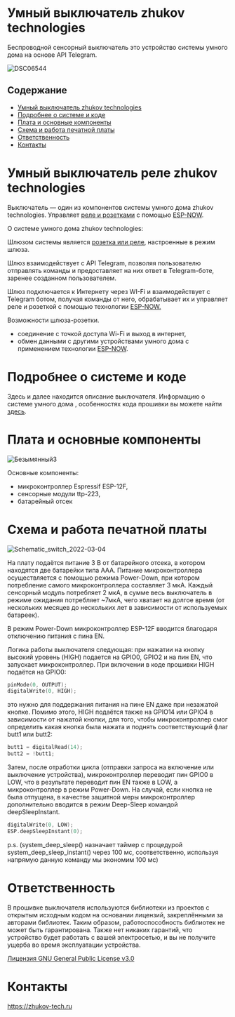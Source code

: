 # Умный выключатель zhukov technologies
Беспроводной сенсорный выключатель это устройство системы умного дома на основе API Telegram.

![DSC06544](https://user-images.githubusercontent.com/84660518/156888964-e295e8a9-c531-4ee4-bc5f-3f1df61e0288.jpg)


## Содержание
- [Умный выключатель zhukov technologies](#switch)
- [Подробнее о системе и коде](#code)
- [Плата и основные компоненты](#components)
- [Схема и работа печатной платы](#scheme)
- [Ответственность](#responsibility)
- [Контакты](#contacts)


<a id="switch"></a>
# Умный выключатель реле zhukov technologies

Выключатель — один из компонентов системы умного дома zhukov technologies. Управляет [реле и розетками](https://github.com/zhukov-technologies/zhukov_socket_and_relay) c помощью [ESP-NOW](https://www.espressif.com/en/products/software/esp-now/overview).

О системе умного дома zhukov technologies: 

Шлюзом системы является [розетка или реле](https://github.com/zhukov-technologies/zhukov_myewwt_clock), настроенные в режим шлюза.

Шлюз взаимодействует c API Telegram, позволяя пользователю отправлять команды и предоставляет на них ответ в Telegram-боте, заренее созданном пользователем. 

Шлюз подключается к Интернету через WI-Fi и взаимодействует с Telegram ботом, получая команды от него, обрабатывает их и управляет реле и розеткой с помощью технологии [ESP-NOW.](https://www.espressif.com/en/products/software/esp-now/overview)



Возможности шлюза-розетки.

* соединение с точкой доступа Wi-Fi и выход в интернет,
* обмен данными с другими устройствами умного дома с применением технологии [ESP-NOW](https://www.espressif.com/en/products/software/esp-now/overview).


<a id="code"></a>
# Подробнее о системе и коде
Здесь и далее находится описание выключателя. Информацию о системе умного дома , особенностях кода прошивки вы можете найти [здесь](https://github.com/zhukov-technologies/zhukov_socket_and_relay/blob/main/ABOUT.md).

<a id="components"></a>
# Плата и основные компоненты

![Безымянный3](https://user-images.githubusercontent.com/84660518/156888202-56f70ef1-fd2b-4216-8583-a68bb003adaa.png)


Основные компоненты:
 * микроконтроллер Espressif ESP-12F,
 * сенсорные модули ttp-223,
 * батарейный отсек

<a id="scheme"></a>
# Схема и работа печатной платы

![Schematic_switch_2022-03-04](https://user-images.githubusercontent.com/84660518/156888193-6b77c75f-477e-4969-9431-6295f0271405.png)


На плату подаётся питание 3 В от батарейного отсека, в котором находятся две батарейки типа ААА. Питание микроконтроллера осуществляется с помощью режима Power-Down, при котором потребление самого микроконтроллера составляет 3 мкА. Каждый сенсорный модуль потребляет 2 мкА, в сумме весь выключатель в режиме ожидания потребляет ~7мкА, чего хватает на долгое время (от нескольких месяцев до нескольких лет в зависимости от используемых батареек).

В режим Power-Down микроконтроллер ESP-12F вводится благодаря отключению питания с пина EN. 

Логика работы выключателя следующая: при нажатии на кнопку высокий уровень (HIGH) подается на GPIO0, GPIO2 и на пин EN, что запускает микроконтроллер. При включении в коде прошивки HIGH подаётся на GPIO0:
```cpp
pinMode(0, OUTPUT);
digitalWrite(0, HIGH);
```
это нужно для поддержания питания на пине EN даже при незажатой кнопке. Помимо этого, HIGH подаётся также на GPIO14 или GPIO4 в зависимости от нажатой кнопки, для того, чтобы микроконтроллер смог определить какая кнопка была нажата и поднять соответствующий флаг butt1 или butt2:
```cpp
butt1 = digitalRead(14);
butt2 = !butt1;
```

Затем, после отработки цикла (отправки запроса на включение или выключение устройства), микроконтроллер переводит пин GPIO0 в LOW, что в результате переводит пин EN также в LOW, а микроконтроллер в режим Power-Down. На случай, если кнопка не была отпущена, в качестве защитной меры микроконтроллер дополнительно вводится в режим Deep-Sleep командой deepSleepInstant. 

```cpp
digitalWrite(0, LOW);
ESP.deepSleepInstant(0);
```
p.s. (system_deep_sleep() назначает таймер с процедурой system_deep_sleep_instant() через 100 мс, соответственно, используя напрямую данную команду мы экономим 100 мс)


<a id="responsibility"></a>
# Ответственность

В прошивке выключателя используются библиотеки из проектов с открытым исходным кодом на основании лицензий, закреплёнными за авторами библиотек. Таким образом, работоспособность библиотек не может быть гарантирована. Также нет никаких гарантий, что устройство будет работать с вашей электросетью, и вы не получите ущерба во время эксплуатации устройства.

[Лицензия GNU General Public License v3.0](https://github.com/zhukov-technologies/zhukov_switch/blob/main/LICENSE.md)

<a id="contacts"></a>
# Контакты

https://zhukov-tech.ru
